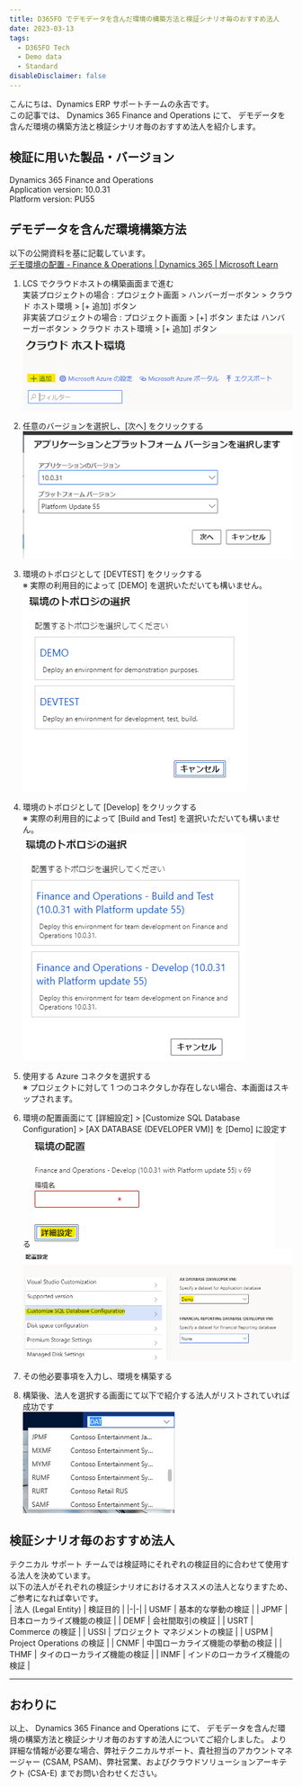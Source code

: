 ```yaml
---
title: D365FO でデモデータを含んだ環境の構築方法と検証シナリオ毎のおすすめ法人
date: 2023-03-13
tags:
  - D365FO Tech
  - Demo data
  - Standard
disableDisclaimer: false
---
```


こんにちは、Dynamics ERP サポートチームの永吉です。  
この記事では、 Dynamics 365 Finance and Operations にて、 デモデータを含んだ環境の構築方法と検証シナリオ毎のおすすめ法人を紹介します。

<!-- more -->
## 検証に用いた製品・バージョン
Dynamics 365 Finance and Operations  
Application version: 10.0.31  
Platform version: PU55


## デモデータを含んだ環境構築方法
以下の公開資料を基に記載しています。  
[デモ環境の配置 - Finance & Operations | Dynamics 365 | Microsoft Learn](https://learn.microsoft.com/ja-jp/dynamics365/fin-ops-core/dev-itpro/deployment/deploy-demo-environment#deploy-a-demo-environment-1)

1. LCS でクラウドホストの構築画面まで進む  
実装プロジェクトの場合 : プロジェクト画面 > ハンバーガーボタン > クラウド ホスト環境 > [+ 追加] ボタン  
非実装プロジェクトの場合 : プロジェクト画面 > [+] ボタン または ハンバーガーボタン > クラウド ホスト環境 > [+ 追加] ボタン  
![](./how-to-create-env-with-sample-data/create-env-1.png)  

1. 任意のバージョンを選択し、[次へ] をクリックする  
![](./how-to-create-env-with-sample-data/create-env-2.png)  

1. 環境のトポロジとして [DEVTEST] をクリックする  
  ※ 実際の利用目的によって [DEMO] を選択いただいても構いません。  
![](./how-to-create-env-with-sample-data/create-env-3.png)  

1. 環境のトポロジとして [Develop] をクリックする  
  ※ 実際の利用目的によって [Build and Test] を選択いただいても構いません。  
![](./how-to-create-env-with-sample-data/create-env-4.png)  

1. 使用する Azure コネクタを選択する  
  ※ プロジェクトに対して 1 つのコネクタしか存在しない場合、本画面はスキップされます。

1. 環境の配置画面にて [詳細設定] > [Customize SQL Database Configuration] > [AX DATABASE (DEVELOPER VM)] を [Demo] に設定する
![](./how-to-create-env-with-sample-data/create-env-5.png)  
![](./how-to-create-env-with-sample-data/create-env-6.png)  

1. その他必要事項を入力し、環境を構築する

1. 構築後、法人を選択する画面にて以下で紹介する法人がリストされていれば成功です  
![](./how-to-create-env-with-sample-data/create-env-7.png)  

## 検証シナリオ毎のおすすめ法人
テクニカル サポート チームでは検証時にそれぞれの検証目的に合わせて使用する法人を決めています。  
以下の法人がそれぞれの検証シナリオにおけるオススメの法人となりますため、ご参考になれば幸いです。  
| 法人 (Legal Entity) | 検証目的 |
|-|-|
| USMF | 基本的な挙動の検証 |
| JPMF | 日本ローカライズ機能の検証 |
| DEMF | 会社間取引の検証 |
| USRT | Commerce の検証 |
| USSI | プロジェクト マネジメントの検証 |
| USPM | Project Operations の検証 |
| CNMF | 中国ローカライズ機能の挙動の検証 |
| THMF | タイのローカライズ機能の検証 |
| INMF | インドのローカライズ機能の検証 |


---
## おわりに  

以上、 Dynamics 365 Finance and Operations にて、 デモデータを含んだ環境の構築方法と検証シナリオ毎のおすすめ法人についてご紹介しました。
より詳細な情報が必要な場合、弊社テクニカルサポート、貴社担当のアカウントマネージャー (CSAM, PSAM)、弊社営業、およびクラウドソリューションアーキテクト (CSA-E) までお問い合わせください。
